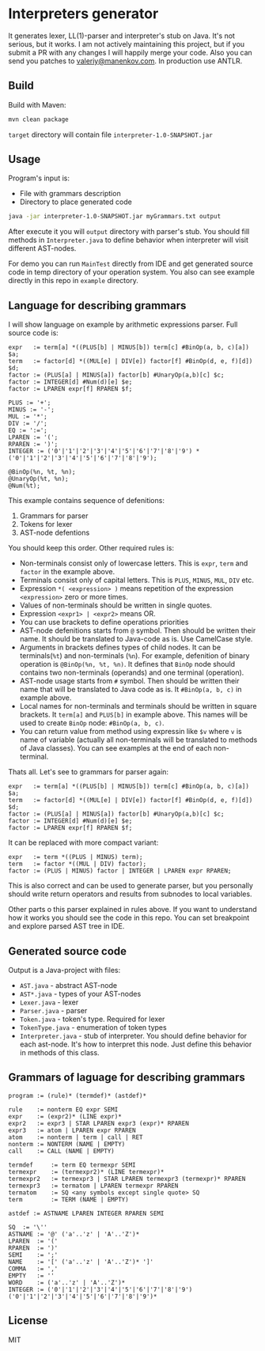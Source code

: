 # Interpreters generator

It generates lexer, LL(1)-parser and interpreter's stub on Java. It's 
not serious, but it works. I am not actively maintaining this project,
but if you submit a PR with any changes I will happily merge your
code. Also you can send you patches to valeriy@manenkov.com. In production use
ANTLR.

## Build

Build with Maven:

```bash
mvn clean package
```

`target` directory will contain file `interpreter-1.0-SNAPSHOT.jar`

## Usage

Program's input is:

 * File with grammars description
 * Directory to place generated code

```bash
java -jar interpreter-1.0-SNAPSHOT.jar myGrammars.txt output
```

After execute it you will `output` directory with parser's stub. You should 
fill methods in `Interpreter.java` to define behavior when interpreter will
visit different AST-nodes.

For demo you can run `MainTest` directly from IDE and get generated source
code in temp directory of your operation system. You also can see example 
directly in this repo in `example` directory.

## Language for describing grammars

I will show language on example by arithmetic expressions parser. Full source
code is:

```
expr   := term[a] *((PLUS[b] | MINUS[b]) term[c] #BinOp(a, b, c)[a]) $a;
term   := factor[d] *((MUL[e] | DIV[e]) factor[f] #BinOp(d, e, f)[d]) $d;
factor := (PLUS[a] | MINUS[a]) factor[b] #UnaryOp(a,b)[c] $c;
factor := INTEGER[d] #Num(d)[e] $e;
factor := LPAREN expr[f] RPAREN $f;

PLUS := '+';
MINUS := '-';
MUL := '*';
DIV := '/';
EQ := ':=';
LPAREN := '(';
RPAREN := ')';
INTEGER := ('0'|'1'|'2'|'3'|'4'|'5'|'6'|'7'|'8'|'9') *('0'|'1'|'2'|'3'|'4'|'5'|'6'|'7'|'8'|'9');

@BinOp(%n, %t, %n);
@UnaryOp(%t, %n);
@Num(%t);
```

This example contains sequence of defenitions:

 1. Grammars for parser
 2. Tokens for lexer
 3. AST-node defentions

You should keep this order. Other required rules is:

 * Non-terminals consist only of lowercase letters. This
   is `expr`, `term` and `factor` in the example above.
 * Terminals consist only of capital letters. This is `PLUS`, `MINUS`, `MUL`,
   `DIV` etc.
 * Expression `*( <expression> )` means repetition of the expression 
   `<expression>` zero or more times.
 * Values of non-terminals should be written in single quotes.
 * Expression `<expr1> | <expr2>` means OR.
 * You can use brackets to define operations priorities
 * AST-node defenitions starts from `@` symbol. Then should be written their
   name. It should be translated to Java-code as is. Use CamelCase style.
 * Arguments in brackets defines types of child nodes.  It can be terminals(`%t`)
   and non-terminals (`%n`). For example, defenition of binary operation is 
   `@BinOp(%n, %t, %n)`. It defines that `BinOp` node should contains two 
   non-terminals (operands) and one terminal (operation).
 * AST-node usage starts from `#` symbol. Then should be written their
   name that will be translated to Java code as is. It `#BinOp(a, b, c)` in example 
   above.
 * Local names for non-terminals and terminals should be written in square brackets.
   It `term[a]` and `PLUS[b]` in example above. This names will be used to create 
   `BinOp` node: `#BinOp(a, b, c)`.
 * You can return value from method using expressin like `$v` where `v` is name of variable
   (actually all non-terminals will be translated to methods of Java classes). You can
   see examples at the end of each non-terminal.

Thats all. Let's see to grammars for parser again:

```
expr   := term[a] *((PLUS[b] | MINUS[b]) term[c] #BinOp(a, b, c)[a]) $a;
term   := factor[d] *((MUL[e] | DIV[e]) factor[f] #BinOp(d, e, f)[d]) $d;
factor := (PLUS[a] | MINUS[a]) factor[b] #UnaryOp(a,b)[c] $c;
factor := INTEGER[d] #Num(d)[e] $e;
factor := LPAREN expr[f] RPAREN $f;
```

It can be replaced with more compact variant:

```
expr   := term *((PLUS | MINUS) term);
term   := factor *((MUL | DIV) factor);
factor := (PLUS | MINUS) factor | INTEGER | LPAREN expr RPAREN;
```

This is also correct and can be used to generate parser, but you personally 
should write return operators and results from subnodes to local variables.

Other parts o this parser explained in rules above. If you want to understand
how it works you should see the code in this repo. You can set breakpoint and
explore parsed AST tree in IDE.

## Generated source code

Output is a Java-project with files:

 * `AST.java` - abstract AST-node
 * `AST*.java` - types of your AST-nodes
 * `Lexer.java` - lexer
 * `Parser.java` - parser
 * `Token.java` - token's type. Required for lexer
 * `TokenType.java` - enumeration of token types 
 * `Interpreter.java` - stub of interpreter. You should define behavior for 
   each ast-node. It's how to interpret this node. Just define this behavior
   in methods of this class.

## Grammars of laguage for describing grammars

```
program := (rule)* (termdef)* (astdef)*

rule    := nonterm EQ expr SEMI
expr    := (expr2)* (LINE expr)*
expr2   := expr3 | STAR LPAREN expr3 (expr)* RPAREN
expr3   := atom | LPAREN expr RPAREN
atom    := nonterm | term | call | RET
nonterm := NONTERM (NAME | EMPTY)
call    := CALL (NAME | EMPTY)

termdef     := term EQ termexpr SEMI
termexpr    := (termexpr2)* (LINE termexpr)*
termexpr2   := termexpr3 | STAR LPAREN termexpr3 (termexpr)* RPAREN
termexpr3   := termatom | LPAREN termexpr RPAREN
termatom    := SQ <any symbols except single quote> SQ
term        := TERM (NAME | EMPTY)

astdef := ASTNAME LPAREN INTEGER RPAREN SEMI

SQ  := '\''
ASTNAME := '@' ('a'..'z' | 'A'..'Z')*
LPAREN  := '('
RPAREN  := ')'
SEMI    := ';'
NAME    := '[' ('a'..'z' | 'A'..'Z')* ']'
COMMA   := ','
EMPTY   := ''
WORD    := ('a'..'z' | 'A'..'Z')*
INTEGER := ('0'|'1'|'2'|'3'|'4'|'5'|'6'|'7'|'8'|'9') ('0'|'1'|'2'|'3'|'4'|'5'|'6'|'7'|'8'|'9')*
```

## License

MIT
